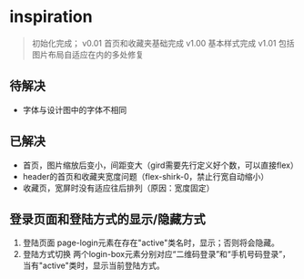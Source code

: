 # inspiration

> 初始化完成；
> v0.01 首页和收藏夹基础完成
> v1.00 基本样式完成
> v1.01 包括图片布局自适应在内的多处修复

## 待解决

+ 字体与设计图中的字体不相同

## 已解决

+ 首页，图片缩放后变小，间距变大（gird需要先行定义好个数，可以直接flex）
+ header的首页和收藏夹宽度问题（flex-shirk-0，禁止行宽自动缩小）
+ 收藏页，宽屏时没有适应往后排列（原因：宽度固定）

## 登录页面和登陆方式的显示/隐藏方式

1. 登陆页面
  page-login元素在存在"active"类名时，显示；否则将会隐藏。
2. 登陆方式切换
   两个login-box元素分别对应“二维码登录”和“手机号码登录”，当有"active"类时，显示当前登陆方式。
